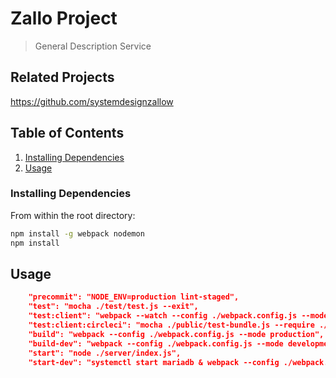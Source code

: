 # Zallo Project

> General Description Service

## Related Projects

<https://github.com/systemdesignzallow>

## Table of Contents

1. [Installing Dependencies](#InstallingDependencies)
1. [Usage](#Usage)

### Installing Dependencies

From within the root directory:

```sh
npm install -g webpack nodemon
npm install
```

## Usage

```JSON
    "precommit": "NODE_ENV=production lint-staged",
    "test": "mocha ./test/test.js --exit",
    "test:client": "webpack --watch --config ./webpack.config.js --mode development & nodemon ./server/test.js",
    "test:client:circleci": "mocha ./public/test-bundle.js --require ./test/setup.js",
    "build": "webpack --config ./webpack.config.js --mode production",
    "build-dev": "webpack --config ./webpack.config.js --mode development",
    "start": "node ./server/index.js",
    "start-dev": "systemctl start mariadb & webpack --config ./webpack.config.js --watch  --mode development & nodemon ./server/index.js"
```
